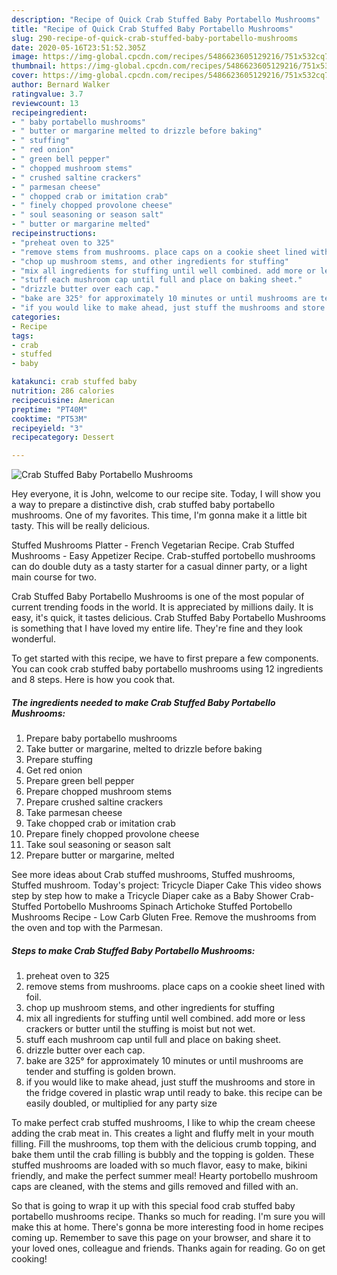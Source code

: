```yaml
---
description: "Recipe of Quick Crab Stuffed Baby Portabello Mushrooms"
title: "Recipe of Quick Crab Stuffed Baby Portabello Mushrooms"
slug: 290-recipe-of-quick-crab-stuffed-baby-portabello-mushrooms
date: 2020-05-16T23:51:52.305Z
image: https://img-global.cpcdn.com/recipes/5486623605129216/751x532cq70/crab-stuffed-baby-portabello-mushrooms-recipe-main-photo.jpg
thumbnail: https://img-global.cpcdn.com/recipes/5486623605129216/751x532cq70/crab-stuffed-baby-portabello-mushrooms-recipe-main-photo.jpg
cover: https://img-global.cpcdn.com/recipes/5486623605129216/751x532cq70/crab-stuffed-baby-portabello-mushrooms-recipe-main-photo.jpg
author: Bernard Walker
ratingvalue: 3.7
reviewcount: 13
recipeingredient:
- " baby portabello mushrooms"
- " butter or margarine melted to drizzle before baking"
- " stuffing"
- " red onion"
- " green bell pepper"
- " chopped mushroom stems"
- " crushed saltine crackers"
- " parmesan cheese"
- " chopped crab or imitation crab"
- " finely chopped provolone cheese"
- " soul seasoning or season salt"
- " butter or margarine melted"
recipeinstructions:
- "preheat oven to 325"
- "remove stems from mushrooms. place caps on a cookie sheet lined with foil."
- "chop up mushroom stems, and other ingredients for stuffing"
- "mix all ingredients for stuffing until well combined. add more or less crackers or butter until the stuffing is moist but not wet."
- "stuff each mushroom cap until full and place on baking sheet."
- "drizzle butter over each cap."
- "bake are 325° for approximately 10 minutes or until mushrooms are tender and stuffing is golden brown."
- "if you would like to make ahead, just stuff the mushrooms and store in the fridge covered in plastic wrap until ready to bake. this recipe can be easily doubled, or multiplied for any party size"
categories:
- Recipe
tags:
- crab
- stuffed
- baby

katakunci: crab stuffed baby 
nutrition: 286 calories
recipecuisine: American
preptime: "PT40M"
cooktime: "PT53M"
recipeyield: "3"
recipecategory: Dessert

---
```



![Crab Stuffed Baby Portabello Mushrooms](https://img-global.cpcdn.com/recipes/5486623605129216/751x532cq70/crab-stuffed-baby-portabello-mushrooms-recipe-main-photo.jpg)

Hey everyone, it is John, welcome to our recipe site. Today, I will show you a way to prepare a distinctive dish, crab stuffed baby portabello mushrooms. One of my favorites. This time, I'm gonna make it a little bit tasty. This will be really delicious.

Stuffed Mushrooms Platter - French Vegetarian Recipe. Crab Stuffed Mushrooms - Easy Appetizer Recipe. Crab-stuffed portobello mushrooms can do double duty as a tasty starter for a casual dinner party, or a light main course for two.

Crab Stuffed Baby Portabello Mushrooms is one of the most popular of current trending foods in the world. It is appreciated by millions daily. It is easy, it's quick, it tastes delicious. Crab Stuffed Baby Portabello Mushrooms is something that I have loved my entire life. They're fine and they look wonderful.


To get started with this recipe, we have to first prepare a few components. You can cook crab stuffed baby portabello mushrooms using 12 ingredients and 8 steps. Here is how you cook that.

<!--inarticleads1-->

##### The ingredients needed to make Crab Stuffed Baby Portabello Mushrooms:

1. Prepare  baby portabello mushrooms
1. Take  butter or margarine, melted to drizzle before baking
1. Prepare  stuffing
1. Get  red onion
1. Prepare  green bell pepper
1. Prepare  chopped mushroom stems
1. Prepare  crushed saltine crackers
1. Take  parmesan cheese
1. Take  chopped crab or imitation crab
1. Prepare  finely chopped provolone cheese
1. Take  soul seasoning or season salt
1. Prepare  butter or margarine, melted


See more ideas about Crab stuffed mushrooms, Stuffed mushrooms, Stuffed mushroom. Today&#39;s project: Tricycle Diaper Cake This video shows step by step how to make a Tricycle Diaper cake as a Baby Shower Crab-Stuffed Portobello Mushrooms Spinach Artichoke Stuffed Portobello Mushrooms Recipe - Low Carb Gluten Free. Remove the mushrooms from the oven and top with the Parmesan. 

<!--inarticleads2-->

##### Steps to make Crab Stuffed Baby Portabello Mushrooms:

1. preheat oven to 325
1. remove stems from mushrooms. place caps on a cookie sheet lined with foil.
1. chop up mushroom stems, and other ingredients for stuffing
1. mix all ingredients for stuffing until well combined. add more or less crackers or butter until the stuffing is moist but not wet.
1. stuff each mushroom cap until full and place on baking sheet.
1. drizzle butter over each cap.
1. bake are 325° for approximately 10 minutes or until mushrooms are tender and stuffing is golden brown.
1. if you would like to make ahead, just stuff the mushrooms and store in the fridge covered in plastic wrap until ready to bake. this recipe can be easily doubled, or multiplied for any party size


To make perfect crab stuffed mushrooms, I like to whip the cream cheese adding the crab meat in. This creates a light and fluffy melt in your mouth filling. Fill the mushrooms, top them with the delicious crumb topping, and bake them until the crab filling is bubbly and the topping is golden. These stuffed mushrooms are loaded with so much flavor, easy to make, bikini friendly, and make the perfect summer meal! Hearty portobello mushroom caps are cleaned, with the stems and gills removed and filled with an. 

So that is going to wrap it up with this special food crab stuffed baby portabello mushrooms recipe. Thanks so much for reading. I'm sure you will make this at home. There's gonna be more interesting food in home recipes coming up. Remember to save this page on your browser, and share it to your loved ones, colleague and friends. Thanks again for reading. Go on get cooking!
